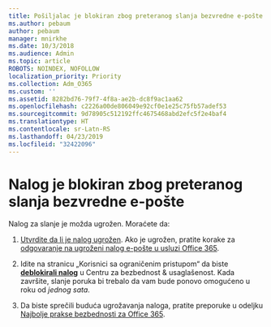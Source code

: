 ```yaml
---
title: Pošiljalac je blokiran zbog preteranog slanja bezvredne e-pošte
ms.author: pebaum
author: pebaum
manager: mnirkhe
ms.date: 10/3/2018
ms.audience: Admin
ms.topic: article
ROBOTS: NOINDEX, NOFOLLOW
localization_priority: Priority
ms.collection: Adm_O365
ms.custom: ''
ms.assetid: 8282bd76-79f7-4f8a-ae2b-dc8f9ac1aa62
ms.openlocfilehash: c2226a00de806049e92cf0e1e25c75fb57adef53
ms.sourcegitcommit: 9d78905c512192ffc4675468abd2efc5f2e4baf4
ms.translationtype: HT
ms.contentlocale: sr-Latn-RS
ms.lasthandoff: 04/23/2019
ms.locfileid: "32422096"
---
```

# <a name="account-is-blocked-for-sending-too-much-spam"></a>Nalog je blokiran zbog preteranog slanja bezvredne e-pošte

Nalog za slanje je možda ugrožen. Moraćete da:
  
1. [Utvrdite da li je nalog ugrožen](https://support.microsoft.com/help/2551603/how-to-determine-whether-your-office-365-account-has-been-compromised). Ako je ugrožen, pratite korake za [odgovaranje na ugroženi nalog e-pošte u usluzi Office 365](https://docs.microsoft.com/office365/securitycompliance/responding-to-a-compromised-email-account).
    
2. Idite na stranicu „Korisnici sa ograničenim pristupom“ da biste **[deblokirali nalog](https://protection.office.com/?hash=/restrictedusers)** u Centru za bezbednost &amp; usaglašenost. Kada završite, slanje poruka bi trebalo da vam bude ponovo omogućeno u roku od *jednog sata*. 
    
3. Da biste sprečili buduća ugrožavanja naloga, pratite preporuke u odeljku [Najbolje prakse bezbednosti za Office 365](https://support.office.com/article/9295e396-e53d-49b9-ae9b-0b5828cdedc3.aspx).
  

